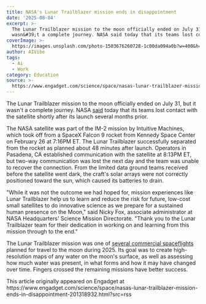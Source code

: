 ```yaml
---
title: NASA's Lunar Trailblazer mission ends in disappointment
date: '2025-08-04'
excerpt: >-
  The Lunar Trailblazer mission to the moon officially ended on July 31, but it
  wasn&#39;t a complete journey. NASA said today that its teams lost conta...
coverImage: >-
  https://images.unsplash.com/photo-1503676260728-1c00da094a0b?w=400&h=200&fit=crop&auto=format
author: AIVibe
tags:
  - Ai
  - Work
category: Education
source: >-
  https://www.engadget.com/science/space/nasas-lunar-trailblazer-mission-ends-in-disappointment-201318932.html?src=rss
---
```

<p>The Lunar Trailblazer mission to the moon officially ended on July 31, but it wasn&#39;t a complete journey. NASA <a data-i13n="cpos:1;pos:1" href="https://www.nasa.gov/missions/small-satellite-missions/lunar-trailblazer/nasas-lunar-trailblazer-moon-mission-ends/"><ins>said</ins></a> today that its teams lost contact with the satellite shortly after its launch several months prior.</p>
<p>The NASA satellite was part of the IM-2 mission by Intuitive Machines, which took off from a SpaceX Falcon 9 rocket from Kennedy Space Center on February 26 at 7:16PM ET. The Lunar Trailblazer successfully separated from the rocket as planned about 48 minutes after launch. Operators in Pasadena, CA established communication with the satellite at 8:13PM ET, but two-way communication was lost the next day and the team was unable to recover the connection. From the limited data ground teams received before the satellite went dark, the craft&#39;s solar arrays were not correctly positioned toward the sun, which caused its batteries to drain.</p>
<span id="end-legacy-contents"></span><p>&quot;While it was not the outcome we had hoped for, mission experiences like Lunar Trailblazer help us to learn and reduce the risk for future, low-cost small satellites to do innovative science as we prepare for a sustained human presence on the Moon,&quot; said Nicky Fox, associate administrator at NASA Headquarters&#39; Science Mission Directorate. &quot;Thank you to the Lunar Trailblazer team for their dedication in working on and learning from this mission through to the end.&quot;</p>
<p>The Lunar Trailblazer mission was one of <a data-i13n="cpos:2;pos:1" href="https://www.engadget.com/science/space/2025-is-going-to-be-another-big-year-for-commercial-moon-missions-160038622.html"><ins>several commercial spaceflights</ins></a> planned for travel to the moon during 2025. Its goal was to create high-resolution maps of any water on the moon&#39;s surface, as well as assessing how much water was present, in what forms and how it may have changed over time. Fingers crossed the remaining missions have better success.</p>This article originally appeared on Engadget at https://www.engadget.com/science/space/nasas-lunar-trailblazer-mission-ends-in-disappointment-201318932.html?src=rss
